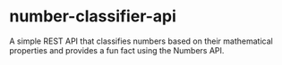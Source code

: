 # number-classifier-api
 A simple REST API that classifies numbers based on their mathematical properties and provides a fun fact using the Numbers API.
